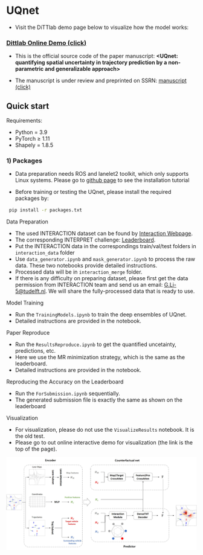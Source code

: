 # UQnet

- Visit the DiTTlab demo page below to visualize how the model works:
### [Dittlab Online Demo (click)](http://mirrors-dev.citg.tudelft.nl:8082/uqnet-main.py/)
- This is the official source code of the paper manuscript: **<UQnet: quantifying spatial uncertainty in trajectory prediction by a non-parametric and generalizable approach>**

- The manuscript is under review and preprinted on SSRN: [manuscript (click)](https://papers.ssrn.com/sol3/papers.cfm?abstract_id=4241523)

## Quick start

Requirements:

* Python = 3.9
* PyTorch ≥ 1.11
* Shapely = 1.8.5

### 1) Packages

* Data preparation needs ROS and lanelet2 toolkit, which only supports Linux systems. Please go to [github page](https://github.com/fzi-forschungszentrum-informatik/Lanelet2) to see the installation tutorial

* Before training or testing the UQnet, please install the required packages by:

``` bash
 pip install -r packages.txt
```

Data Preparation

* The used INTERACTION dataset can be found by [Interaction Webpage](https://interaction-dataset.com/). 
* The corresponding INTERPRET challenge: [Leaderboard](http://challenge.interaction-dataset.com/leader-board).
* Put the INTERACTION data in the correspondings train/val/test folders in `interaction_data` folder
* Use `data_generator.ipynb` and `mask_generator.ipynb` to process the raw data. These two notebooks provide detailed instructions.
* Processed data will be in `interaction_merge` folder.
* If there is any difficulty on preparing dataset, please first get the data permission from INTERACTION team and send us an email: [G.Li-5@tudelft.nl](G.Li-5@tudelft.nl). We will share the fully-processed data that is ready to use.

Model Training

* Run the `TrainingModels.ipynb` to train the deep ensembles of UQnet.
* Detailed instructions are provided in the notebook.

Paper Reproduce

* Run the `ResultsReproduce.ipynb` to get the quantified uncetainty, predictions, etc.
* Here we use the MR minimization strategy, which is the same as the leaderboard.
* Detailed instructions are provided in the notebook.

Reproducing the Accuracy on the Leaderboard

* Run the `ForSubmission.ipynb` sequentially.
* The generated submission file is exactly the same as shown on the leaderboard

Visualization

* For visualization, please do not use the `VisualizeResults` notebook. It is the old test.
* Please go to out online interactive demo for visualization (the link is the top of the page).


![alt text](https://github.com/RomainLITUD/UQnet-arxiv/blob/main/figs/archi.jpg "Model Structure")
